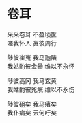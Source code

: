 # 卷耳

采采卷耳 不盈顷筐  
嗟我怀人 寘彼周行

陟彼崔嵬 我马虺隤  
我姑酌彼金罍 维以不永怀

陟彼高冈 我马玄黄  
我姑酌彼兕觥 维以不永伤

陟彼砠矣 我马瘏矣  
我仆痡矣 云何吁矣